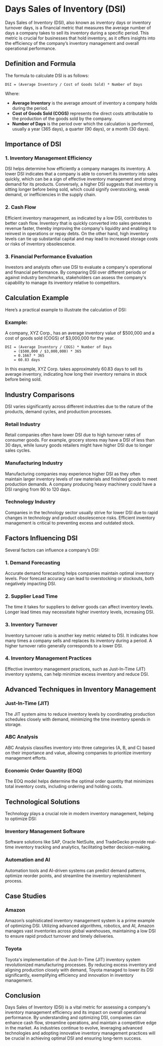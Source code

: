 # Days Sales of Inventory (DSI)

Days Sales of Inventory (DSI), also known as inventory days or inventory turnover days, is a financial metric that measures the average number of days a company takes to sell its inventory during a specific period. This metric is crucial for businesses that hold inventory, as it offers insights into the efficiency of the company’s inventory management and overall operational performance.

## Definition and Formula

The formula to calculate DSI is as follows:

```
DSI = (Average Inventory / Cost of Goods Sold) * Number of Days
```

Where:
- **Average Inventory** is the average amount of inventory a company holds during the period.
- **Cost of Goods Sold (COGS)** represents the direct costs attributable to the production of the goods sold by the company.
- **Number of Days** is the period over which the calculation is performed, usually a year (365 days), a quarter (90 days), or a month (30 days).

## Importance of DSI

### 1. Inventory Management Efficiency

DSI helps determine how efficiently a company manages its inventory. A lower DSI indicates that a company is able to convert its inventory into sales quickly, which can be a sign of effective inventory management and strong demand for its products. Conversely, a higher DSI suggests that inventory is sitting longer before being sold, which could signify overstocking, weak demand, or inefficiencies in the supply chain.

### 2. Cash Flow

Efficient inventory management, as indicated by a low DSI, contributes to better cash flow. Inventory that is quickly converted into sales generates revenue faster, thereby improving the company's liquidity and enabling it to reinvest in operations or repay debts. On the other hand, high inventory levels can tie up substantial capital and may lead to increased storage costs or risks of inventory obsolescence.

### 3. Financial Performance Evaluation

Investors and analysts often use DSI to evaluate a company's operational and financial performance. By comparing DSI over different periods or against industry benchmarks, stakeholders can assess the company's capability to manage its inventory relative to competitors.

## Calculation Example

Here’s a practical example to illustrate the calculation of DSI:

### Example:

A company, XYZ Corp., has an average inventory value of $500,000 and a cost of goods sold (COGS) of $3,000,000 for the year.

```
DSI = (Average Inventory / COGS) * Number of Days
    = ($500,000 / $3,000,000) * 365
    = 0.1667 * 365
    = 60.83 days
```

In this example, XYZ Corp. takes approximately 60.83 days to sell its average inventory, indicating how long their inventory remains in stock before being sold.

## Industry Comparisons

DSI varies significantly across different industries due to the nature of the products, demand cycles, and production processes.

### Retail Industry

Retail companies often have lower DSI due to high turnover rates of consumer goods. For example, grocery stores may have a DSI of less than 30 days, while luxury goods retailers might have higher DSI due to longer sales cycles.

### Manufacturing Industry

Manufacturing companies may experience higher DSI as they often maintain larger inventory levels of raw materials and finished goods to meet production demands. A company producing heavy machinery could have a DSI ranging from 90 to 120 days.

### Technology Industry

Companies in the technology sector usually strive for lower DSI due to rapid changes in technology and product obsolescence risks. Efficient inventory management is critical to preventing excess and outdated stock.

## Factors Influencing DSI

Several factors can influence a company’s DSI:

### 1. Demand Forecasting

Accurate demand forecasting helps companies maintain optimal inventory levels. Poor forecast accuracy can lead to overstocking or stockouts, both negatively impacting DSI.

### 2. Supplier Lead Time

The time it takes for suppliers to deliver goods can affect inventory levels. Longer lead times may necessitate higher inventory levels, increasing DSI.

### 3. Inventory Turnover

Inventory turnover ratio is another key metric related to DSI. It indicates how many times a company sells and replaces its inventory during a period. A higher turnover ratio generally corresponds to a lower DSI.

### 4. Inventory Management Practices

Effective inventory management practices, such as Just-In-Time (JIT) inventory systems, can help minimize excess inventory and reduce DSI.

## Advanced Techniques in Inventory Management

### Just-In-Time (JIT)

The JIT system aims to reduce inventory levels by coordinating production schedules closely with demand, minimizing the time inventory spends in storage.

### ABC Analysis

ABC Analysis classifies inventory into three categories (A, B, and C) based on their importance and value, allowing companies to prioritize inventory management efforts.

### Economic Order Quantity (EOQ)

The EOQ model helps determine the optimal order quantity that minimizes total inventory costs, including ordering and holding costs.

## Technological Solutions

Technology plays a crucial role in modern inventory management, helping to optimize DSI:

### Inventory Management Software

Software solutions like SAP, Oracle NetSuite, and TradeGecko provide real-time inventory tracking and analytics, facilitating better decision-making.

### Automation and AI

Automation tools and AI-driven systems can predict demand patterns, optimize reorder points, and streamline the inventory replenishment process.

## Case Studies

### Amazon

Amazon’s sophisticated inventory management system is a prime example of optimizing DSI. Utilizing advanced algorithms, robotics, and AI, Amazon manages vast inventories across global warehouses, maintaining a low DSI to ensure rapid product turnover and timely deliveries.

### Toyota

Toyota's implementation of the Just-In-Time (JIT) inventory system revolutionized manufacturing processes. By reducing excess inventory and aligning production closely with demand, Toyota managed to lower its DSI significantly, exemplifying efficiency and innovation in inventory management.

## Conclusion

Days Sales of Inventory (DSI) is a vital metric for assessing a company's inventory management efficiency and its impact on overall operational performance. By understanding and optimizing DSI, companies can enhance cash flow, streamline operations, and maintain a competitive edge in the market. As industries continue to evolve, leveraging advanced technologies and adopting innovative inventory management practices will be crucial in achieving optimal DSI and ensuring long-term success.